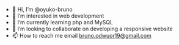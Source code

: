 - 👋 Hi, I’m @oyuko-bruno
- 👀 I’m interested in web development
- 🌱 I’m currently learning php and MySQL
- 💞️ I’m looking to collaborate on developing a responsive website
- 📫 How to reach me email bruno.odwuor19@gmail.com

<!---
oyuko-bruno/oyuko-bruno is a ✨ special ✨ repository because its `README.md` (this file) appears on your GitHub profile.
You can click the Preview link to take a look at your changes.
--->
